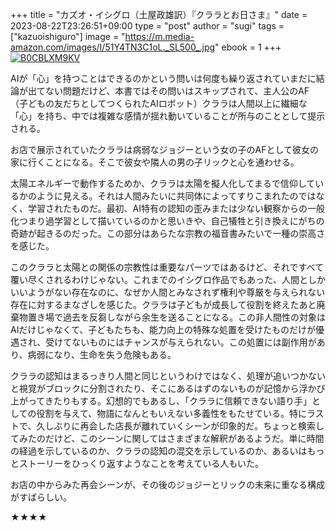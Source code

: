 +++
title = "カズオ・イシグロ（土屋政雄訳）『クララとお日さま』"
date = 2023-08-22T23:26:51+09:00
type = "post"
author = "sugi"
tags = ["kazuoishiguro"]
image = "https://m.media-amazon.com/images/I/51Y4TN3C1oL._SL500_.jpg"
ebook = 1
+++
<a href="https://www.amazon.co.jp/dp/B0CBLXM9KV/?tag=chezugi-22" target="_blank" class="alignleft"><img src="https://m.media-amazon.com/images/I/51Y4TN3C1oL._SL500_.jpg" alt="B0CBLXM9KV" border="0" /></a>

AIが「心」を持つことはできるのかという問いは何度も繰り返されていまだに結論が出てない問題だけど、本書ではその問いはスキップされて、主人公のAF（子どもの友だちとしてつくられたAIロボット）クララは人間以上に繊細な「心」を持ち、中では複雑な感情が揺れ動いていることが所与のこととして提示される。

お店で展示されていたクララは病弱なジョジーという女の子のAFとして彼女の家に行くことになる。そこで彼女や隣人の男の子リックと心を通わせる。

太陽エネルギーで動作するためか、クララは太陽を擬人化してまるで信仰しているかのように見える。それは人間みたいに共同体によってすりこまれたのではなく、学習されたものだ。最初、AI特有の認知の歪みまたは少ない観察からの一般化つまり過学習として描いているのかと思いきや、自己犠牲と引き換えにがちの奇跡が起きるのだった。この部分はあらたな宗教の福音書みたいで一種の崇高さを感じた。

このクララと太陽との関係の宗教性は重要なパーツではあるけど、それですべて覆い尽くされるわけじゃない。これまでのイシグロ作品でもあった、人間としかいいようがない存在なのに、なぜか人間とみなされず権利や尊厳を与えられない存在に対するまなざしを感じた。クララは子どもが成長して役割を終えたあと廃棄物置き場で過去を反芻しながら余生を送ることになる。この非人間性の対象はAIだけじゃなくて、子どもたちも、能力向上の特殊な処置を受けたものだけが優遇され、受けてないものにはチャンスが与えられない。この処置には副作用があり、病弱になり、生命を失う危険もある。

クララの認知はまるっきり人間と同じというわけではなく、処理が追いつかないと視覚がブロックに分割されたり、そこにあるはずのないものが記憶から浮かび上がってきたりもする。幻想的でもあるし、「クララに信頼できない語り手」としての役割を与えて、物語になんともいえない多義性をもたせている。特にラストで、久しぶりに再会した店長が離れていくシーンが印象的だ。ちょっと検索してみたのだけど、このシーンに関してはさまざまな解釈があるようだ。単に時間の経過を示しているのか、クララの認知の混交を示しているのか、あるいはもっとストーリーをひっくり返すようなことを考えている人もいた。

お店の中からみた再会シーンが、その後のジョジーとリックの未来に重なる構成がすばらしい。

★★★★